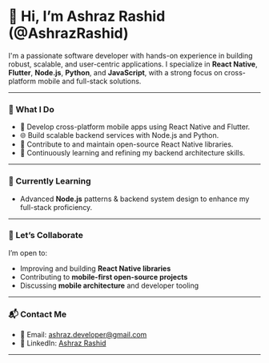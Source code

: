 # 👋 Hi, I’m Ashraz Rashid (@AshrazRashid)

I'm a passionate software developer with hands-on experience in building robust, scalable, and user-centric applications. I specialize in **React Native**, **Flutter**, **Node.js**, **Python**, and **JavaScript**, with a strong focus on cross-platform mobile and full-stack solutions.

---

### 🚀 What I Do
- 🔧 Develop cross-platform mobile apps using React Native and Flutter.
- 🌐 Build scalable backend services with Node.js and Python.
- 🧩 Contribute to and maintain open-source React Native libraries.
- 🧠 Continuously learning and refining my backend architecture skills.

---

### 🌱 Currently Learning
- Advanced **Node.js** patterns & backend system design to enhance my full-stack proficiency.

---

### 🤝 Let’s Collaborate
I’m open to:
- Improving and building **React Native libraries**
- Contributing to **mobile-first open-source projects**
- Discussing **mobile architecture** and developer tooling

---

### 📬 Contact Me
- 📧 Email: [ashraz.developer@gmail.com](mailto:ashraz.developer@gmail.com)
- 💼 LinkedIn: [Ashraz Rashid](https://www.linkedin.com/in/ashrazrashid/)

---

<!---
AshrazRashid/AshrazRashid is a ✨ special ✨ repository because its `README.md` (this file) appears on your GitHub profile.
You can click the Preview link to take a look at your changes.
--->
